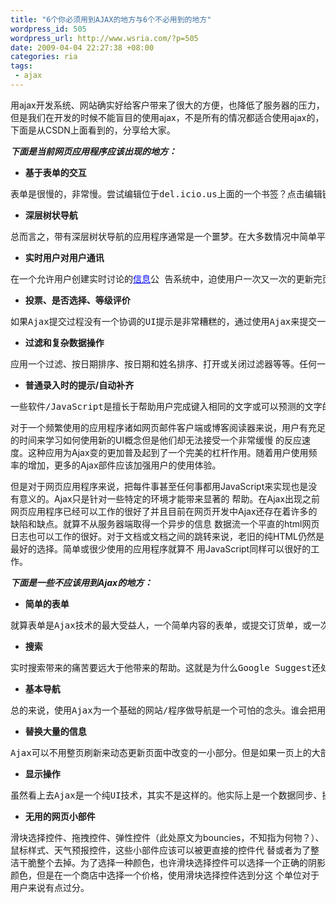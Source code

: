 ```yaml
--- 
title: "6个你必须用到AJAX的地方与6个不必用到的地方"
wordpress_id: 505
wordpress_url: http://www.wsria.com/?p=505
date: 2009-04-04 22:27:38 +08:00
categories: ria
tags: 
 - ajax
---
```

用ajax开发系统、网站确实好给客户带来了很大的方便，也降低了服务器的压力，但是我们在开发的时候不能盲目的使用ajax，不是所有的情况都适合使用ajax的，下面是从CSDN上面看到的，分享给大家。

<!--more-->

<strong><em>下面是当前网页应用程序应该出现的地方：</em></strong>
<ul>
	<li><strong>基于表单的交互</strong></li>
</ul>
<pre>表单是很慢的，非常慢。尝试编辑位于del.icio.us上面的一个书签？点击编辑链接打开一个编辑书签的表单页面，然后编辑你的内容并点击提交 按钮等待整个提交过程结束，最后返回上一页并向下滚动到你刚才编辑的书签那里查看内容是否已经正确更改。那AJAX呢？点击编辑链接马上开始更改标签内 容，点击提交按钮开始异步传输标签编辑的内容并立即看到更改后的内容而无需重载整个页面。</pre>
<ul>
	<li><strong>深层树状导航</strong></li>
</ul>
<pre><span>总而言之，带有深层树状导航的应用程序通常是一个噩梦。在大多数情况中简单平直的拓扑结构以及搜索/标记可以很好的工作。但是如果一个 应用程序真正使用深层树状导航，使用JavaScript来管理拓扑ui(user interface用户接口)，则使用Ajax懒加载深层数据可以降低<strong style="font-weight: normal; color: #0000ff; text-decoration: underline;" onclick="window.open(&quot;http://rad.17luntan.com/ClickPortal/WebClick.aspx?id=20845&amp;k=%u670D%u52A1%u5668&amp;siteid=0098295a-e262-40f7-ae50-7a6fbbdb678b&amp;url=http%3A//news.csdn.net/n/20070320/102126.html&amp;gourl=http%3A//go.microsoft.com/%3Flinkid%3D6331218&amp;parm=8228C63D713FD535B916E81B8E8790870DF5635C76BD3B0E&amp;alliedsiteid=0&quot;);" onmouseover="isShowAds = true;isShowAds2 = true;ads.Move(this,&quot;&quot;,&quot;%u5FAE%u8F6F%u670D%u52A1%u5668%u7AEF%u4EA7%u54C1%u5927%u5168%uFF0C%u70B9%u51FB%u83B7%u5F97%u3002&quot;,&quot;20845&quot;,&quot;服务器&quot;,&quot;%u670D%u52A1%u5668&quot;,&quot;http%3A//go.microsoft.com/%3Flinkid%3D6331218&quot;)" onmouseout="isShowAds = false;isShowAds2 = false;">服务器</strong>的负载。举例来说，为了阅读一个只有一行的结果来加载整个一个新页面是非常耗时的。</span></pre>
<ul>
	<li><strong>实时用户对用户通讯</strong></li>
</ul>
<pre><span>在一个允许用户创建实时讨论的<strong style="font-weight: normal; color: #0000ff; text-decoration: underline;" onclick="window.open(&quot;http://rad.17luntan.com/ClickPortal/WebClick.aspx?id=19007&amp;k=%u4FE1%u606F&amp;siteid=0098295a-e262-40f7-ae50-7a6fbbdb678b&amp;url=http%3A//news.csdn.net/n/20070320/102126.html&amp;gourl=http%3A//www.kaola.cn/help/tool2.jsp%3FkaolaId%3DA-8-0-0-0&amp;parm=8228C63D713FD535B916E81B8E8790870DF5635C76BD3B0E&amp;alliedsiteid=0&quot;);" onmouseover="isShowAds = true;isShowAds2 = true;ads.Move(this,&quot;http://rad.17luntan.com/UploadImage/15/633059381563100000.gif&quot;,&quot;%u7CBE%u5F69%u56FE%u7247%2C%u5C0F%u7535%u5F71%2CFLASH%2C%u6536%u85CF%u4F60%u559C%u6B22%u7684%21%u5168%u80FD%u6536%u85CF%u5DE5%u5177-%u8003%u62C9%u5B9D&quot;,&quot;19007&quot;,&quot;信息&quot;,&quot;%u6574%u5408%u521B%u9020%u4F60%u7684%u4FE1%u606F&quot;,&quot;http%3A//www.kaola.cn/help/tool2.jsp%3FkaolaId%3DA-8-0-0-0&quot;)" onmouseout="isShowAds = false;isShowAds2 = false;">信息</strong>公 告系统中，迫使用户一次又一次的更新完页面看到答复是非常愚蠢的。回复应该是实时的，用户不应被迫总是去痴迷于刷新操作。即使是gmail这个已经对以前 像hotmail/yahoo mail的收件箱刷新，刷新收件箱标记的操作有所改进，也并没有充分的使用Ajax的功能来提示有新<strong style="font-weight: normal; color: #0000ff; text-decoration: underline;" onclick="window.open(&quot;http://rad.17luntan.com/ClickPortal/WebClick.aspx?id=20592&amp;k=%u90AE%u4EF6&amp;siteid=0098295a-e262-40f7-ae50-7a6fbbdb678b&amp;url=http%3A//news.csdn.net/n/20070320/102126.html&amp;gourl=http%3A//go.microsoft.com/%3Flinkid%3D6331216&amp;parm=8228C63D713FD535B916E81B8E8790870DF5635C76BD3B0E&amp;alliedsiteid=0&quot;);" onmouseover="isShowAds = true;isShowAds2 = true;ads.Move(this,&quot;&quot;,&quot;%u6700%u597D%u7684%u90AE%u4EF6%u670D%u52A1%u5668%uFF01%u6765%u81EA%u5FAE%u8F6F&quot;,&quot;20592&quot;,&quot;邮件&quot;,&quot;%u90AE%u4EF6&quot;,&quot;http%3A//go.microsoft.com/%3Flinkid%3D6331216&quot;)" onmouseout="isShowAds = false;isShowAds2 = false;">邮件</strong>到达。</span></pre>
<ul>
	<li><strong>投票、是否选择、等级评价</strong></li>
</ul>
<pre>如果Ajax提交过程没有一个协调的UI提示是非常糟糕的，通过使用Ajax来提交一个调查或是否选择可以减少提交过程等待的痛苦。通过减少点击的 等待时间，Ajax应用程序变得越来越有交互性-如果要用40秒来提交一个投票，除非非常在意的话大多数人会选择放弃。如果只花1秒呢，非常大比例的人会 乐于参加投票的。（我在Netflix versus有2008张电影投票在IMDb.com有210张电影投票）</pre>
<ul>
	<li><strong>过滤和复杂数据操作</strong></li>
</ul>
<pre>应用一个过滤、按日期排序、按日期和姓名排序、打开或关闭过滤器等等。任何一种高交换型操作应该交给JavaScript来处理而不是通过向服务器来提交一系列的请求。在查找或者操作大量数据的时候带来的视图上的改变最多不会超过30秒，Ajax真的使这些操作加速了。</pre>
<ul>
	<li><strong>普通录入时的提示/</strong><strong>自动补齐</strong></li>
</ul>
<pre>一些软件/JavaScript是擅长于帮助用户完成键入相同的文字或可以预测的文字的工作的。在del.icio.us 和 Gmail 中该功能是非常有益的，可以用来快速增加标记/email等。</pre>
对于一个频繁使用的应用程序诸如网页邮件客户端或博客阅读器来说，用户有充足的时间来学习如何使用新的UI概念但是他们却无法接受一个非常缓慢 的反应速度。这种应用为Ajax变的更加普及起到了一个完美的杠杆作用。随着用户使用频率的增加，更多的Ajax部件应该加强用户的使用体验。

但是对于网页应用程序来说，把每件事甚至任何事都用JavaScript来实现也是没有意义的。Ajax只是针对一些特定的环境才能带来显著的 帮助。在Ajax出现之前网页应用程序已经可以工作的很好了并且目前在网页开发中Ajax还存在着许多的缺陷和缺点。就算不从服务器端取得一个异步的信息 数据流一个平直的html网页日志也可以工作的很好。对于文档或文档之间的跳转来说，老旧的纯HTML仍然是最好的选择。简单或很少使用的应用程序就算不 用JavaScript同样可以很好的工作。

<strong><em>下面是一些不应该用到Ajax</em><em>的地方：</em></strong>
<ul>
	<li><strong>简单的表单</strong></li>
</ul>
<pre>就算表单是Ajax技术的最大受益人，一个简单内容的表单，或提交订货单，或一次性的很少用到的表单都不应该使用以Ajax驱动的表单提交机制。总的来说，如果一个表单不是很长用，或已经工作的很好，那么就算使用Ajax也没有什么帮助。</pre>
<ul>
	<li><strong>搜索</strong></li>
</ul>
<pre>实时搜索带来的痛苦要远大于他带来的帮助。这就是为什么Google Suggest还处于beta测试而并没有放在主页上的原因。在Start.com Live.com上搜索的时候你是不能使用返回按钮来查看上一次搜索或返回上一页的。或许还没有人来完成这项工作，但是完成这个工作应该是很困难的至少是 不太明知的或者会因此带来更多的麻烦。（译注：现在已经有很多开源的框架可以实现历史记录功能）</pre>
<ul>
	<li><strong>基本导航</strong></li>
</ul>
<pre>总的来说，使用Ajax为一个基础的网站/程序做导航是一个可怕的念头。谁会把用来使自己的程序变的更好的时间花在编写代码模仿浏览器的行为上面？在基础页面中导航的操作中JavaScript是没有用的。</pre>
<ul>
	<li><strong>替换大量的信息</strong></li>
</ul>
<pre>Ajax可以不用整页刷新来动态更新页面中改变的一小部分。但是如果一页上的大部分内容都需要更新，那为什么不从服务器那里获得一个新页面呢？</pre>
<ul>
	<li><strong>显示操作</strong></li>
</ul>
<pre>虽然看上去Ajax是一个纯UI技术，其实不是这样的。他实际上是一个数据同步、操作、传输的技术。要想得到一个稳定的干净的网页程序，不使用 Ajax/JavaScript来直接完成用户接口是明智的。JavaScript可以分散分布并简单的操作XHTML/HTML DOM，根据CSS规则来决定如何让UI显示数据。</pre>
<ul>
	<li><strong>无用的网页小部件</strong></li>
</ul>
滑块选择控件、拖拽控件、弹性控件（此处原文为bouncies，不知指为何物？）、鼠标样式、天气预报控件，这些小部件应该可以被更直接的控件代 替或者为了整洁干脆整个去掉。为了选择一种颜色，也许滑块选择控件可以选择一个正确的阴影颜色，但是在一个商店中选择一个价格，使用滑块选择控件选到分这 个单位对于用户来说有点过分。
